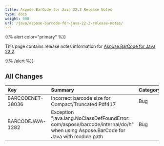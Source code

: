 ```yaml
---
title: Aspose.BarCode for Java 22.2 Release Notes
type: docs
weight: 990
url: /java/aspose-barcode-for-java-22-2-release-notes/
---
```


{{% alert color="primary" %}}

This page contains release notes information for [Aspose.BarCode for Java 22.2](https://downloads.aspose.com/barcode/java/new-releases/aspose.barcode-for-java-22.2/).

{{% /alert %}}
## **All Changes**

|**Key**|**Summary**|**Category**|
| :- | :- | :- |
|BARCODENET-38036|Incorrect barcode size for Compact/Truncated Pdf417|Bug|
|BARCODEJAVA-1282|Exception "java.lang.NoClassDefFoundError: com/aspose/barcode/internal/do/h" when using Aspose.BarCode for Java with module path|Bug|

